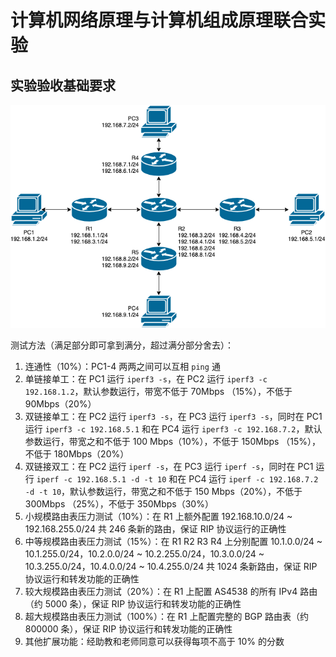 # 计算机网络原理与计算机组成原理联合实验

## 实验验收基础要求

![](topology_joint.png)


测试方法（满足部分即可拿到满分，超过满分部分舍去）：

1. 连通性（10%）：PC1-4 两两之间可以互相 `ping` 通
2. 单链接单工：在 PC1 运行 `iperf3 -s`，在 PC2 运行 `iperf3 -c 192.168.1.2`，默认参数运行，带宽不低于 70Mbps （15%），不低于 90Mbps（20%）
3. 双链接单工：在 PC2 运行 `iperf3 -s`，在 PC3 运行 `iperf3 -s`，同时在 PC1 运行 `iperf3 -c 192.168.5.1` 和在 PC4 运行 `iperf3 -c 192.168.7.2`，默认参数运行，带宽之和不低于 100 Mbps（10%），不低于 150Mbps （15%），不低于 180Mbps（20%）
4. 双链接双工：在 PC2 运行 `iperf -s`，在 PC3 运行 `iperf -s`，同时在 PC1 运行 `iperf -c 192.168.5.1 -d -t 10` 和在 PC4 运行 `iperf -c 192.168.7.2 -d -t 10`，默认参数运行，带宽之和不低于 150 Mbps（20%），不低于 300Mbps （25%），不低于 350Mbps（30%）
5. 小规模路由表压力测试（10%）：在 R1 上额外配置 192.168.10.0/24 ~ 192.168.255.0/24 共 246 条新的路由，保证 RIP 协议运行的正确性
6. 中等规模路由表压力测试（15%）：在 R1 R2 R3 R4 上分别配置 10.1.0.0/24 ~ 10.1.255.0/24，10.2.0.0/24 ~ 10.2.255.0/24，10.3.0.0/24 ~ 10.3.255.0/24，10.4.0.0/24 ~ 10.4.255.0/24 共 1024 条新路由，保证 RIP 协议运行和转发功能的正确性
7. 较大规模路由表压力测试（20%）：在 R1 上配置 AS4538 的所有 IPv4 路由（约 5000 条），保证 RIP 协议运行和转发功能的正确性
8. 超大规模路由表压力测试（100%）：在 R1 上配置完整的 BGP 路由表（约 800000 条），保证 RIP 协议运行和转发功能的正确性
9. 其他扩展功能：经助教和老师同意可以获得每项不高于 10% 的分数

